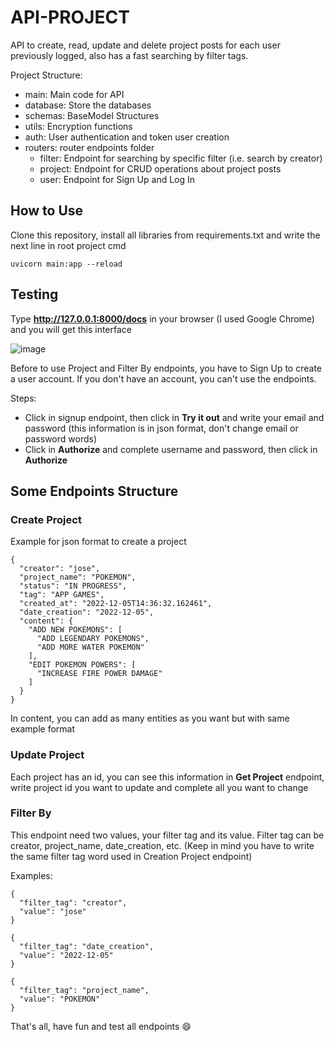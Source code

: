 # API-PROJECT

API to create, read, update and delete project posts for each user previously logged, also has a fast searching by filter tags.

Project Structure:
- main: Main code for API
- database: Store the databases
- schemas: BaseModel Structures
- utils: Encryption functions
- auth: User authentication and token user creation
- routers: router endpoints folder
  - filter: Endpoint for searching by specific filter (i.e. search by creator)
  - project: Endpoint for CRUD operations about project posts
  - user: Endpoint for Sign Up and Log In

## How to Use
Clone this repository, install all libraries from requirements.txt and write the next line in root project cmd
```
uvicorn main:app --reload
```
## Testing
Type **http://127.0.0.1:8000/docs** in your browser (I used Google Chrome) and you will get this interface

![image](https://user-images.githubusercontent.com/55626381/205750077-c38bd037-273f-49ca-a914-22bd8b0e653d.png)

Before to use Project and Filter By endpoints, you have to Sign Up to create a user account. If you don't have an account, you can't use the endpoints.

Steps:
- Click in signup endpoint, then click in **Try it out** and write your email and password (this information is in json format, don't change email or password words)
- Click in **Authorize** and complete username and password, then click in **Authorize**

## Some Endpoints Structure

### Create Project
Example for json format to create a project
```
{
  "creator": "jose",
  "project_name": "POKEMON",
  "status": "IN PROGRESS",
  "tag": "APP GAMES",
  "created_at": "2022-12-05T14:36:32.162461",
  "date_creation": "2022-12-05",
  "content": {
    "ADD NEW POKEMONS": [
      "ADD LEGENDARY POKEMONS",
      "ADD MORE WATER POKEMON"
    ],
    "EDIT POKEMON POWERS": [
      "INCREASE FIRE POWER DAMAGE"
    ]
  }
}
```
In content, you can add as many entities as you want but with same example format

### Update Project
Each project has an id, you can see this information in **Get Project** endpoint, write project id you want to update and complete all you want to change

### Filter By
This endpoint need two values, your filter tag and its value. Filter tag can be creator, project_name, date_creation, etc. (Keep in mind you have to write the same filter tag word used in Creation Project endpoint)

Examples:

```
{
  "filter_tag": "creator",
  "value": "jose"
}
```
```
{
  "filter_tag": "date_creation",
  "value": "2022-12-05"
}
```
```
{
  "filter_tag": "project_name",
  "value": "POKEMON"
}
```

That's all, have fun and test all endpoints :smile:
